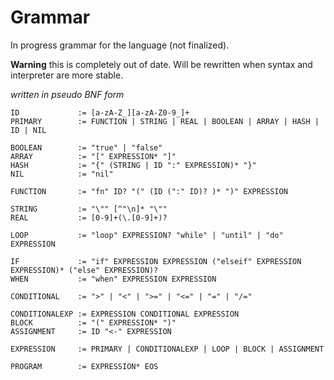 # Grammar
In progress grammar for the language (not finalized).

**Warning** this is completely out of date. Will be rewritten when
  syntax and interpreter are more stable.

*written in pseudo BNF form*

```
ID             := [a-zA-Z_][a-zA-Z0-9_]+
PRIMARY        := FUNCTION | STRING | REAL | BOOLEAN | ARRAY | HASH | ID | NIL

BOOLEAN        := "true" | "false"
ARRAY          := "[" EXPRESSION* "]"
HASH           := "{" (STRING | ID ":" EXPRESSION)* "}"
NIL            := "nil"

FUNCTION       := "fn" ID? "(" (ID (":" ID)? )* ")" EXPRESSION

STRING         := "\"" [^"\n]* "\""
REAL           := [0-9]+(\.[0-9]+)?

LOOP           := "loop" EXPRESSION? "while" | "until" | "do" EXPRESSION

IF             := "if" EXPRESSION EXPRESSION ("elseif" EXPRESSION EXPRESSION)* ("else" EXPRESSION)?
WHEN           := "when" EXPRESSION EXPRESSION

CONDITIONAL    := ">" | "<" | ">=" | "<=" | "=" | "/="

CONDITIONALEXP := EXPRESSION CONDITIONAL EXPRESSION
BLOCK          := "(" EXPRESSION* ")"
ASSIGNMENT     := ID "<-" EXPRESSION

EXPRESSION     := PRIMARY | CONDITIONALEXP | LOOP | BLOCK | ASSIGNMENT

PROGRAM        := EXPRESSION* EOS
```
